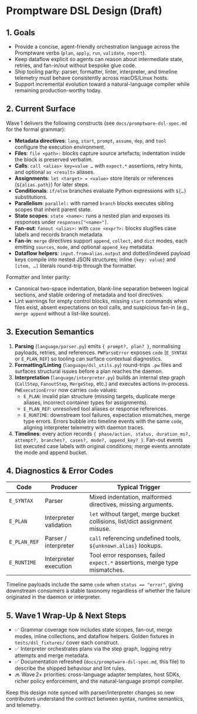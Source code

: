 # Promptware DSL Design (Draft)

## 1. Goals
- Provide a concise, agent-friendly orchestration language across the Promptware verbs (`plan`, `apply`, `run`, `validate`, `report`).
- Keep dataflow explicit so agents can reason about intermediate state, retries, and fan-in/out without bespoke glue code.
- Ship tooling parity: parser, formatter, linter, interpreter, and timeline telemetry must behave consistently across macOS/Linux hosts.
- Support incremental evolution toward a natural-language compiler while remaining production-worthy today.

## 2. Current Surface
Wave 1 delivers the following constructs (see `docs/promptware-dsl-spec.md` for the formal grammar):

- **Metadata directives**: `lang`, `start`, `prompt`, `assume`, `dep`, and `tool` configure the execution environment.
- **Files**: `file <path>:` blocks capture source artefacts; indentation inside the block is preserved verbatim.
- **Calls**: `call <alias> key=value …` with `expect.*` assertions, retry hints, and optional `as <result>` aliases.
- **Assignments**: `let <target> = <value>` store literals or references (`${alias.path}`) for later steps.
- **Conditionals**: `if/else` branches evaluate Python expressions with `${…}` substitutions.
- **Parallelism**: `parallel:` with named `branch` blocks executes sibling scopes that inherit parent state.
- **State scopes**: `state <name>:` runs a nested plan and exposes its responses under `responses["<name>"]`.
- **Fan-out**: `fanout <alias>:` with `case <expr?>:` blocks slugifies case labels and records branch metadata.
- **Fan-in**: `merge` directives support `append`, `collect`, and `dict` modes, each emitting `sources`, `mode`, and optional `append_key` metadata.
- **Dataflow helpers**: `input.from=alias.output` and dotted/indexed payload keys compile into nested JSON structures; inline `{key: value}` and `[item, …]` literals round-trip through the formatter.

Formatter and linter parity:
- Canonical two-space indentation, blank-line separation between logical sections, and stable ordering of metadata and tool directives.
- Lint warnings for empty control blocks, missing `start` commands when files exist, absent expectations on tool calls, and suspicious fan-in (e.g., `merge append` without a list-like source).

## 3. Execution Semantics
1. **Parsing** (`language/parser.py`) emits `{ prompt?, plan? }`, normalising payloads, retries, and references. `PWParseError` exposes `code` (`E_SYNTAX` or `E_PLAN_REF`) so tooling can surface contextual diagnostics.
2. **Formatting/Linting** (`language/dsl_utils.py`) round-trips `.pw` files and surfaces structural issues before a plan reaches the daemon.
3. **Interpretation** (`language/interpreter.py`) builds an internal step graph (`CallStep`, `FanoutStep`, `MergeStep`, etc.) and executes actions in-process. `PWExecutionError` now carries `code` values:
   - `E_PLAN`: invalid plan structure (missing targets, duplicate merge aliases, incorrect container types for assignments).
   - `E_PLAN_REF`: unresolved tool aliases or response references.
   - `E_RUNTIME`: downstream tool failures, expectation mismatches, merge type errors.
   Errors bubble into timeline events with the same `code`, aligning interpreter telemetry with daemon traces.
4. **Timelines**: every action records `{ phase/action, status, duration_ms?, attempt?, branches?, cases?, mode?, append_key? }`. Fan-out events list executed case labels with original conditions; merge events annotate the mode and append bucket.

## 4. Diagnostics & Error Codes
| Code | Producer | Typical Trigger |
| --- | --- | --- |
| `E_SYNTAX` | Parser | Mixed indentation, malformed directives, missing arguments. |
| `E_PLAN` | Interpreter validation | `let` without target, merge bucket collisions, list/dict assignment misuse. |
| `E_PLAN_REF` | Parser / interpreter | `call` referencing undefined tools, `${unknown.alias}` lookups. |
| `E_RUNTIME` | Interpreter execution | Tool error responses, failed `expect.*` assertions, merge type mismatches. |

Timeline payloads include the same `code` when `status == "error"`, giving downstream consumers a stable taxonomy regardless of whether the failure originated in the daemon or interpreter.

## 5. Wave 1 Wrap-Up & Next Steps
- ✅ Grammar coverage now includes state scopes, fan-out, merge modes, inline collections, and dataflow helpers. Golden fixtures in `tests/dsl_fixtures/` cover each construct.
- ✅ Interpreter orchestrates plans via the step graph, logging retry attempts and merge metadata.
- ✅ Documentation refreshed (`docs/promptware-dsl-spec.md`, this file) to describe the shipped behaviour and lint rules.
- 🔜 Wave 2+ priorities: cross-language adapter templates, host SDKs, richer policy enforcement, and the natural-language prompt compiler.

Keep this design note synced with parser/interpreter changes so new contributors understand the contract between syntax, runtime semantics, and telemetry.
